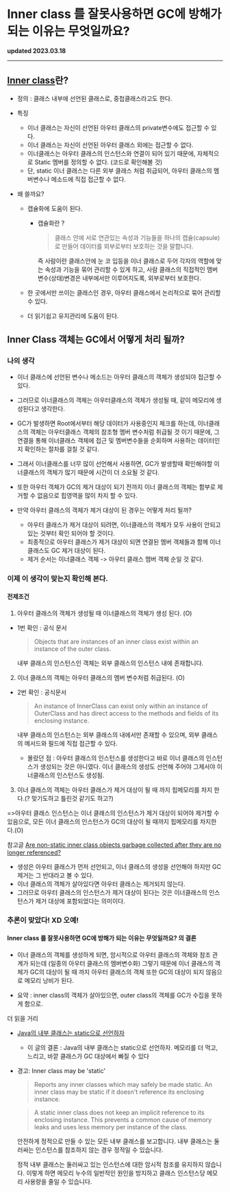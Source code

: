 # Inner class 를 잘못사용하면 GC에 방해가 되는 이유는 무엇일까요?

**updated 2023.03.18**

<hr/>

## [Inner class](https://docs.oracle.com/javase/tutorial/java/javaOO/nested.html)란?

- 정의 : 클래스 내부에 선언된 클래스로, 중첩클래스라고도 한다.

- 특징

  - 이너 클래스는 자신이 선언된 아우터 클래스의 private변수에도 접근할 수 있다.
  - 이너 클래스는 자신이 선언된 아우터 클래스 외에는 접근할 수 없다.
  - 이너클래스는 아우터 클래스의 인스턴스와 연결이 되어 있기 때문에, 자체적으로 Static 멤버를 정의할 수 없다. (코드로 확인해볼 것)
  - 단, static 이너 클래스는 다른 외부 클래스 처럼 취급되어, 아우터 클래스의 멤버변수나 메소드에 직접 접근할 수 없다.

- 왜 쓸까요?

  - 캡슐화에 도움이 된다.

    - 캡슐화란 ?

      > 클래스 안에 서로 연관있는 속성과 기능들을 하나의 캡슐(capsule)로 만들어 데이터를 외부로부터 보호하는 것을 말합니다.

      즉 사람이란 클래스안에 눈 코 입등을 이너 클래스로 두어 각자의 역할에 맞는 속성과 기능을 묶어 관리할 수 있게 하고, 사람 클래스의 직접적인 맴버변수(상태)변경은 내부에서만 이루어지도록, 외부로부터 보호한다.

  - 한 곳에서만 쓰이는 클래스인 경우, 아우터 클래스에서 논리적으로 묶어 관리할 수 있다.
  - 더 읽기쉽고 유지관리에 도움이 된다.

## Inner Class 객체는 GC에서 어떻게 처리 될까?

### 나의 생각

- 이너 클래스에 선언된 변수나 메소드는 아우터 클래스의 객체가 생성되야 접근할 수 있다.
- 그러므로 이너클래스의 객체는 아우터클래스의 객체가 생성될 때, 같이 메모리에 생성된다고 생각한다.

- GC가 발생하면 Root에서부터 해당 데이터가 사용중인지 체크를 하는데, 이너클래스의 객체는 아우터클래스 객체의 참조형 멤버 변수처럼 취급될 것 이기 때문에, 그 연결을 통해 이너클래스 객체에 접근 및 멤버변수들을 순회하며 사용하는 데이터인지 확인하는 절차를 걸칠 것 같다.

- 그래서 이너클래스를 너무 많이 선언해서 사용하면, GC가 발생할때 확인해야할 이너클래스의 객체가 많기 때문에 시간이 더 소요될 것 같다.
- 또한 아우터 객체가 GC의 제거 대상이 되기 전까지 이너 클래스의 객체는 함부로 제거할 수 없음으로 힙영역을 많이 차지 할 수 있다.

- 만약 아우터 클래스의 객체가 제거 대상이 된 경우는 어떻게 처리 될까?
  - 아우터 클래스가 제거 대상이 되려면, 이너클래스의 객체가 모두 사용이 안되고 있는 것부터 확인 되어야 할 것이다.
  - 최종적으로 아우터 클래스가 제거 대상이 되면 연결된 멤버 객체들과 함께 이너 클래스도 GC 제거 대상이 된다.
  - 제거 순서는 이너클래스 객체 -> 아우터 클래스 맴버 객체 순일 것 같다.

### 이제 이 생각이 맞는지 확인해 본다.

#### 전제조건

1. 아우터 클래스의 객체가 생성될 때 이너클래스의 객체가 생성 된다. (O)

- 1번 확인 : 공식 문서

  > Objects that are instances of an inner class exist within an instance of the outer class.

  내부 클래스의 인스턴스인 객체는 외부 클래스의 인스턴스 내에 존재합니다.

2. 이너 클래스의 객체는 아우터 클래스의 멤버 변수처럼 취급된다. (O)

- 2번 확인 : 공식문서

  > An instance of InnerClass can exist only within an instance of OuterClass and has direct access to the methods and fields of its enclosing instance.

  내부 클래스의 인스턴스는 외부 클래스의 내에서만 존재할 수 있으며, 외부 클래스의 메서드와 필드에 직접 접근할 수 있다.

  - 몰랐던 점 : 아우터 클래스의 인스턴스를 생성한다고 바로 이너 클래스의 인스턴스가 생성되는 것은 아니였다. 이너 클래스의 생성도 선언해 주어야 그제서야 이너클래스의 인스턴스도 생성됨.

3. 이너 클래스의 객체는 아우터 클래스가 제거 대상이 될 때 까지 힙메모리를 차지 한다.(? 맞기도하고 틀린것 같기도 하고?)

=>아우터 클래스 인스턴스는 이너 클래스의 인스턴스가 제거 대상이 되어야 제거할 수 있음으로, 모든 이너 클래스의 인스턴스가 GC의 대상이 될 때까지 힙메모리를 차지한다.(O)

참고글 [Are non-static inner class objects garbage collected after they are no longer referenced?](https://stackoverflow.com/questions/9429121/are-non-static-inner-class-objects-garbage-collected-after-they-are-no-longer-re)

- 생성은 아우터 클래스가 먼저 선언되고, 이너 클래스의 생성을 선언해야 하지만 GC 제거는 그 반대라고 볼 수 있다.
- 이너 클래스의 객체가 살아있다면 아우터 클래스는 제거되지 않는다.
- 그러므로 아우터 클래스의 인스턴스가 제거 대상이 된다는 것은 이너클래스의 인스턴스가 제거 대상에 포함되었다는 의미이다.

### 추론이 맞았다! XD 오예!

#### Inner class 를 잘못사용하면 GC에 방해가 되는 이유는 무엇일까요? 의 결론

- 이너 클래스의 객체를 생성하게 되면, 암시적으로 아우터 클래스의 객체와 참조 관계가 되는데 (일종의 아우터 클래스의 멤버변수화) 그렇기 때문에 이너 클래스의 객체가 GC의 대상이 될 때 까지 아우터 클래스의 객체 또한 GC의 대상이 되지 않음으로 메모리 낭비가 된다.

- 요약 : inner class의 객체가 살아있으면, outer class의 객체를 GC가 수집을 못하게 함으로.

더 읽을 거리

- [Java의 내부 클래스는 static으로 선언하자](https://johngrib.github.io/wiki/java/inner-class-may-be-static/)

  - 이 글의 결론 : Java의 내부 클래스는 static으로 선언하자. 메모리를 더 먹고, 느리고, 바깥 클래스가 GC 대상에서 빠질 수 있다

- 경고: Inner class may be 'static'

  > Reports any inner classes which may safely be made static. An inner class may be static if it doesn't reference its enclosing instance.

  > A static inner class does not keep an implicit reference to its enclosing instance. This prevents a common cause of memory leaks and uses less memory per instance of the class.

  안전하게 정적으로 만들 수 있는 모든 내부 클래스를 보고합니다. 내부 클래스는 둘러싸는 인스턴스를 참조하지 않는 경우 정적일 수 있습니다.

  정적 내부 클래스는 둘러싸고 있는 인스턴스에 대한 암시적 참조를 유지하지 않습니다. 이렇게 하면 메모리 누수의 일반적인 원인을 방지하고 클래스 인스턴스당 메모리 사용량을 줄일 수 있습니다.
